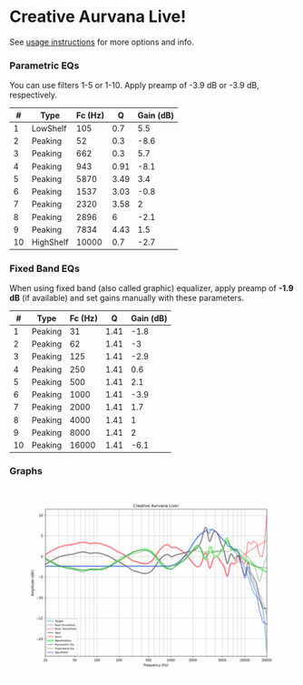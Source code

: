 # Creative Aurvana Live!
See [usage instructions](https://github.com/jaakkopasanen/AutoEq#usage) for more options and info.

### Parametric EQs
You can use filters 1-5 or 1-10. Apply preamp of -3.9 dB or -3.9 dB, respectively.

|   # | Type      |   Fc (Hz) |    Q |   Gain (dB) |
|-----|-----------|-----------|------|-------------|
|   1 | LowShelf  |       105 | 0.7  |         5.5 |
|   2 | Peaking   |        52 | 0.3  |        -8.6 |
|   3 | Peaking   |       662 | 0.3  |         5.7 |
|   4 | Peaking   |       943 | 0.91 |        -8.1 |
|   5 | Peaking   |      5870 | 3.49 |         3.4 |
|   6 | Peaking   |      1537 | 3.03 |        -0.8 |
|   7 | Peaking   |      2320 | 3.58 |         2   |
|   8 | Peaking   |      2896 | 6    |        -2.1 |
|   9 | Peaking   |      7834 | 4.43 |         1.5 |
|  10 | HighShelf |     10000 | 0.7  |        -2.7 |

### Fixed Band EQs
When using fixed band (also called graphic) equalizer, apply preamp of **-1.9 dB** (if available) and set gains manually with these parameters.

|   # | Type    |   Fc (Hz) |    Q |   Gain (dB) |
|-----|---------|-----------|------|-------------|
|   1 | Peaking |        31 | 1.41 |        -1.8 |
|   2 | Peaking |        62 | 1.41 |        -3   |
|   3 | Peaking |       125 | 1.41 |        -2.9 |
|   4 | Peaking |       250 | 1.41 |         0.6 |
|   5 | Peaking |       500 | 1.41 |         2.1 |
|   6 | Peaking |      1000 | 1.41 |        -3.9 |
|   7 | Peaking |      2000 | 1.41 |         1.7 |
|   8 | Peaking |      4000 | 1.41 |         1   |
|   9 | Peaking |      8000 | 1.41 |         2   |
|  10 | Peaking |     16000 | 1.41 |        -6.1 |

### Graphs
![](./Creative%20Aurvana%20Live!.png)

